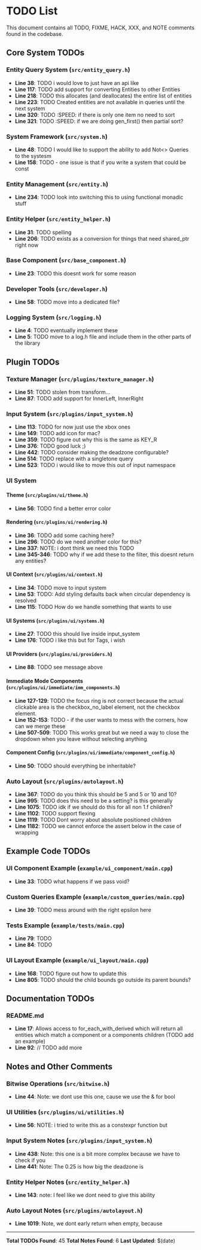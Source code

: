 # TODO List

This document contains all TODO, FIXME, HACK, XXX, and NOTE comments found in the codebase.

## Core System TODOs

### Entity Query System (`src/entity_query.h`)
- **Line 38**: TODO i would love to just have an api like
- **Line 117**: TODO add support for converting Entities to other Entities
- **Line 218**: TODO this allocates (and deallocates) the entire list of entities
- **Line 223**: TODO Created entities are not available in queries until the next system
- **Line 320**: TODO :SPEED: if there is only one item no need to sort
- **Line 321**: TODO :SPEED: if we are doing gen_first() then partial sort?

### System Framework (`src/system.h`)
- **Line 48**: TODO I would like to support the ability to add Not<> Queries to the systesm
- **Line 158**: TODO - one issue is that if you write a system that could be const

### Entity Management (`src/entity.h`)
- **Line 234**: TODO look into switching this to using functional monadic stuff

### Entity Helper (`src/entity_helper.h`)
- **Line 31**: TODO spelling
- **Line 206**: TODO exists as a conversion for things that need shared_ptr right now

### Base Component (`src/base_component.h`)
- **Line 23**: TODO this doesnt work for some reason

### Developer Tools (`src/developer.h`)
- **Line 58**: TODO move into a dedicated file?

### Logging System (`src/logging.h`)
- **Line 4**: TODO eventually implement these
- **Line 5**: TODO move to a log.h file and include them in the other parts of the library

## Plugin TODOs

### Texture Manager (`src/plugins/texture_manager.h`)
- **Line 51**: TODO stolen from transform...
- **Line 87**: TODO add support for InnerLeft, InnerRight

### Input System (`src/plugins/input_system.h`)
- **Line 113**: TODO for now just use the xbox ones
- **Line 149**: TODO add icon for mac?
- **Line 359**: TODO figure out why this is the same as KEY_R
- **Line 376**: TODO good luck ;)
- **Line 442**: TODO consider making the deadzone configurable?
- **Line 514**: TODO replace with a singletone query
- **Line 523**: TODO i would like to move this out of input namespace

### UI System

#### Theme (`src/plugins/ui/theme.h`)
- **Line 56**: TODO find a better error color

#### Rendering (`src/plugins/ui/rendering.h`)
- **Line 36**: TODO add some caching here?
- **Line 296**: TODO do we need another color for this?
- **Line 337**: NOTE: i dont think we need this TODO
- **Line 345-346**: TODO why if we add these to the filter, this doesnt return any entities?

#### UI Context (`src/plugins/ui/context.h`)
- **Line 34**: TODO move to input system
- **Line 53**: TODO: Add styling defaults back when circular dependency is resolved
- **Line 115**: TODO How do we handle something that wants to use

#### UI Systems (`src/plugins/ui/systems.h`)
- **Line 27**: TODO this should live inside input_system
- **Line 176**: TODO i like this but for Tags, i wish

#### UI Providers (`src/plugins/ui/providers.h`)
- **Line 88**: TODO see message above

#### Immediate Mode Components (`src/plugins/ui/immediate/imm_components.h`)
- **Line 127-129**: TODO the focus ring is not correct because the actual clickable area is the checkbox_no_label element, not the checkbox element.
- **Line 152-153**: TODO - if the user wants to mess with the corners, how can we merge these
- **Line 507-509**: TODO This works great but we need a way to close the dropdown when you leave without selecting anything

#### Component Config (`src/plugins/ui/immediate/component_config.h`)
- **Line 50**: TODO should everything be inheritable?

### Auto Layout (`src/plugins/autolayout.h`)
- **Line 367**: TODO do you think this should be 5 and 5 or 10 and 10?
- **Line 995**: TODO does this need to be a setting? is this generally
- **Line 1075**: TODO idk if we should do this for all non 1.f children?
- **Line 1102**: TODO support flexing
- **Line 1119**: TODO Dont worry about absolute positioned children
- **Line 1182**: TODO we cannot enforce the assert below in the case of wrapping

## Example Code TODOs

### UI Component Example (`example/ui_component/main.cpp`)
- **Line 33**: TODO what happens if we pass void?

### Custom Queries Example (`example/custom_queries/main.cpp`)
- **Line 39**: TODO mess around with the right epsilon here

### Tests Example (`example/tests/main.cpp`)
- **Line 79**: TODO
- **Line 84**: TODO

### UI Layout Example (`example/ui_layout/main.cpp`)
- **Line 168**: TODO figure out how to update this
- **Line 805**: TODO should the child bounds go outside its parent bounds?

## Documentation TODOs

### README.md
- **Line 17**: Allows access to for_each_with_derived which will return all entities which match a component or a components children (TODO add an example)
- **Line 92**: // TODO add more

## Notes and Other Comments

### Bitwise Operations (`src/bitwise.h`)
- **Line 44**: Note: we dont use this one, cause we use the & for bool

### UI Utilities (`src/plugins/ui/utilities.h`)
- **Line 56**: NOTE: i tried to write this as a constexpr function but

### Input System Notes (`src/plugins/input_system.h`)
- **Line 438**: Note: this one is a bit more complex because we have to check if you
- **Line 441**: Note: The 0.25 is how big the deadzone is

### Entity Helper Notes (`src/entity_helper.h`)
- **Line 143**: note: I feel like we dont need to give this ability

### Auto Layout Notes (`src/plugins/autolayout.h`)
- **Line 1019**: Note, we dont early return when empty, because

---

**Total TODOs Found**: 45
**Total Notes Found**: 6
**Last Updated**: $(date)